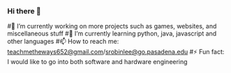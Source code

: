 ### Hi there 👋

#🔭 I’m currently working on more projects such as games, websites, and miscellaneous stuff
#🌱 I’m currently learning python, java, javascript and other languages
#📫 How to reach me: teachmetheways652@gmail.com/srobinlee@go.pasadena.edu
#⚡ Fun fact: I would like to go into both software and hardware engineering
